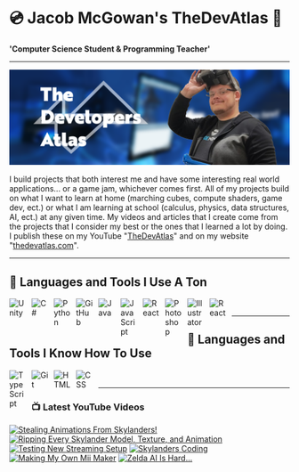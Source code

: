 # 💿 Jacob McGowan's TheDevAtlas 💽

**'Computer Science Student & Programming Teacher'**

---

!["Banner"](/photos/banner.png)

I build projects that both interest me and have some interesting real world applications... or a game jam, whichever comes first. All of my projects build on what I want to learn at home (marching cubes, compute shaders, game dev, ect.) or what I am learning at school (calculus, physics, data structures, AI, ect.) at any given time. My videos and articles that I create come from the projects that I consider my best or the ones that I learned a lot by doing. I publish these on my YouTube "[TheDevAtlas](https://www.youtube.com/@thedevatlas)" and on my website "[thedevatlas.com](https://www.thedevatlas.com/)".

---

## 💾 Languages and Tools I Use A Ton

<img align="left" alt="Unity" width="30px" style="padding-right:10px;" src="https://cdn.jsdelivr.net/gh/devicons/devicon@latest/icons/unity/unity-original.svg" />
<img align="left" alt="C#" width="30px" style="padding-right:10px;" src="https://cdn.jsdelivr.net/gh/devicons/devicon@latest/icons/csharp/csharp-original.svg" />
<img align="left" alt="Python" width="30px" style="padding-right:10px;" src="https://cdn.jsdelivr.net/gh/devicons/devicon@latest/icons/python/python-original.svg" />
<img align="left" alt="GitHub" width="30px" style="padding-right:10px;" src="https://cdn.jsdelivr.net/gh/devicons/devicon/icons/github/github-original.svg" />
<img align="left" alt="Java" width="30px" style="padding-right:10px;" src="https://cdn.jsdelivr.net/gh/devicons/devicon/icons/java/java-original.svg"/>
<img align="left" alt="JavaScript" width="30px" style="padding-right:10px;" src="https://cdn.jsdelivr.net/gh/devicons/devicon/icons/javascript/javascript-plain.svg" />
<img align="left" alt="React" width="30px" style="padding-right:10px;" src="https://cdn.jsdelivr.net/gh/devicons/devicon/icons/react/react-original.svg" />
<img align="left" alt="Photoshop" width="30px" style="padding-right:10px;" src="https://cdn.jsdelivr.net/gh/devicons/devicon@latest/icons/photoshop/photoshop-original.svg" />
<img align="left" alt="Illustrator" width="30px" style="padding-right:10px;" src="https://cdn.jsdelivr.net/gh/devicons/devicon@latest/icons/illustrator/illustrator-plain.svg" />
<img align="left" alt="React" width="30px" style="padding-right:10px;" src="https://cdn.jsdelivr.net/gh/devicons/devicon@latest/icons/premierepro/premierepro-original.svg" />

<br />

---

## 🧠 Languages and Tools I Know How To Use

<img align="left" alt="TypeScript" width="30px" style="padding-right:10px;" src="https://cdn.jsdelivr.net/gh/devicons/devicon/icons/typescript/typescript-plain.svg" />
<img align="left" alt="Git" width="30px" style="padding-right:10px;" src="https://cdn.jsdelivr.net/gh/devicons/devicon/icons/git/git-original.svg" />
<img align="left" alt="HTML" width="30px" style="padding-right:10px;" src="https://cdn.jsdelivr.net/gh/devicons/devicon/icons/html5/html5-plain.svg" />
<img align="left" alt="CSS" width="30px" style="padding-right:10px;" src="https://cdn.jsdelivr.net/gh/devicons/devicon/icons/css3/css3-plain.svg" />

<br />

---

### 📺 Latest YouTube Videos

<!-- BEGIN YOUTUBE-CARDS -->
[![Stealing Animations From Skylanders!](https://ytcards.demolab.com/?id=zrC4Q5g475M&title=Stealing+Animations+From+Skylanders%21&lang=en&timestamp=1725228839&background_color=%230d1117&title_color=%23ffffff&stats_color=%23dedede&max_title_lines=1&width=250&border_radius=5 "Stealing Animations From Skylanders!")](https://www.youtube.com/watch?v=zrC4Q5g475M)
[![Ripping Every Skylander Model, Texture, and Animation](https://ytcards.demolab.com/?id=VAIksdf9hWY&title=Ripping+Every+Skylander+Model%2C+Texture%2C+and+Animation&lang=en&timestamp=1725157632&background_color=%230d1117&title_color=%23ffffff&stats_color=%23dedede&max_title_lines=1&width=250&border_radius=5 "Ripping Every Skylander Model, Texture, and Animation")](https://www.youtube.com/watch?v=VAIksdf9hWY)
[![Testing New Streaming Setup](https://ytcards.demolab.com/?id=GzKXZ0yE2MA&title=Testing+New+Streaming+Setup&lang=en&timestamp=1725084321&background_color=%230d1117&title_color=%23ffffff&stats_color=%23dedede&max_title_lines=1&width=250&border_radius=5 "Testing New Streaming Setup")](https://www.youtube.com/watch?v=GzKXZ0yE2MA)
[![Skylanders Coding](https://ytcards.demolab.com/?id=QqdLAuloN_8&title=Skylanders+Coding&lang=en&timestamp=1724991962&background_color=%230d1117&title_color=%23ffffff&stats_color=%23dedede&max_title_lines=1&width=250&border_radius=5 "Skylanders Coding")](https://www.youtube.com/watch?v=QqdLAuloN_8)
[![Making My Own Mii Maker](https://ytcards.demolab.com/?id=S5a07lY1AuM&title=Making+My+Own+Mii+Maker&lang=en&timestamp=1724869137&background_color=%230d1117&title_color=%23ffffff&stats_color=%23dedede&max_title_lines=1&width=250&border_radius=5 "Making My Own Mii Maker")](https://www.youtube.com/watch?v=S5a07lY1AuM)
[![Zelda AI Is Hard...](https://ytcards.demolab.com/?id=MobgLPKt7iQ&title=Zelda+AI+Is+Hard...&lang=en&timestamp=1724860822&background_color=%230d1117&title_color=%23ffffff&stats_color=%23dedede&max_title_lines=1&width=250&border_radius=5 "Zelda AI Is Hard...")](https://www.youtube.com/watch?v=MobgLPKt7iQ)
<!-- END YOUTUBE-CARDS -->
#
